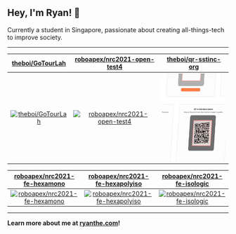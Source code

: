 ## Hey, I'm Ryan! 👋

Currently a student in Singapore, passionate about creating all-things-tech to improve society.

---

| [theboi/GoTourLah](https://github.com/theboi/GoTourLah) | [roboapex/nrc2021-open-test4](https://github.com/roboapex/nrc2021-open-test4) | [theboi/qr-sstinc-org](https://github.com/theboi/qr-sstinc-org) |
| :-: | :-: | :-: |
| <a href="https://github.com/theboi/GoTourLah"><img src="https://github.com/theboi/GoTourLah/raw/main/DISPLAY.jpg" alt="theboi/GoTourLah" title="theboi/GoTourLah" width="200" height="200"></a> | <a href="https://github.com/roboapex/nrc2021-open-test4"><img src="https://github.com/theboi/theboi/raw/main/DISPLAY.jpg" alt="roboapex/nrc2021-open-test4" title="roboapex/nrc2021-open-test4" width="200" height="200"></a> | <a href="https://github.com/theboi/qr-sstinc-org"><img src="https://github.com/theboi/qr-sstinc-org/raw/main/DISPLAY.jpg" alt="theboi/qr-sstinc-org" title="theboi/qr-sstinc-org" width="200" height="200"></a> |

| [roboapex/nrc2021-fe-hexamono](https://github.com/roboapex/nrc2021-fe-hexamono) | [roboapex/nrc2021-fe-hexapolyiso](https://github.com/roboapex/nrc2021-fe-hexapolyiso) | [roboapex/nrc2021-fe-isologic](https://github.com/roboapex/nrc2021-fe-isologic) |
| :-: | :-: | :-: |
| <a href="https://github.com/roboapex/nrc2021-fe-hexamono"><img src="https://github.com/theboi/theboi/raw/main/DISPLAY.jpg" alt="roboapex/nrc2021-fe-hexamono" title="roboapex/nrc2021-fe-hexamono" width="200" height="200"></a> | <a href="https://github.com/roboapex/nrc2021-fe-hexapolyiso"><img src="https://github.com/theboi/theboi/raw/main/DISPLAY.jpg" alt="roboapex/nrc2021-fe-hexapolyiso" title="roboapex/nrc2021-fe-hexapolyiso" width="200" height="200"></a> | <a href="https://github.com/roboapex/nrc2021-fe-isologic"><img src="https://github.com/theboi/theboi/raw/main/DISPLAY.jpg" alt="roboapex/nrc2021-fe-isologic" title="roboapex/nrc2021-fe-isologic" width="200" height="200"></a> |



---

**Learn more about me at [ryanthe.com](https://www.ryanthe.com)!**
